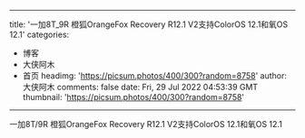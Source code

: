 
---
title: '一加8T_9R 橙狐OrangeFox Recovery R12.1 V2支持ColorOS 12.1和氧OS 12.1'
categories: 
 - 博客
 - 大侠阿木
 - 首页
headimg: 'https://picsum.photos/400/300?random=8758'
author: 大侠阿木
comments: false
date: Fri, 29 Jul 2022 04:53:39 GMT
thumbnail: 'https://picsum.photos/400/300?random=8758'
---

<div>   
一加8T/9R 橙狐OrangeFox Recovery R12.1 V2支持ColorOS 12.1和氧OS 12.1  
</div>
            